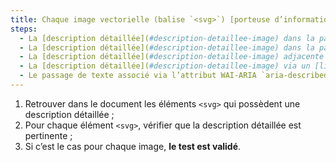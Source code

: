 ```yaml
---
title: Chaque image vectorielle (balise `<svg>`) [porteuse d’information](#image-porteuse-d-information), ayant une [description détaillée](#description-detaillee-image), vérifie-t-elle ces conditions ?
steps:
  - La [description détaillée](#description-detaillee-image) dans la page et signalée par l’[alternative textuelle](#alternative-textuelle-image) est pertinente ;
  - La [description détaillée](#description-detaillee-image) dans la page et signalée par le texte contenu dans la balise `<desc>` ou `<title>` est pertinente ;
  - La [description détaillée](#description-detaillee-image) adjacente contenue dans la balise `<desc>` est pertinente ;
  - La [description détaillée](#description-detaillee-image) via un [lien ou un bouton adjacent](#lien-ou-bouton-adjacent) est pertinente ;
  - Le passage de texte associé via l’attribut WAI-ARIA `aria-describedby` est pertinent.
---
```


1. Retrouver dans le document les éléments `<svg>` qui possèdent une description détaillée ;
2. Pour chaque élément `<svg>`, vérifier que la description détaillée est pertinente ;
3. Si c’est le cas pour chaque image, **le test est validé**.
